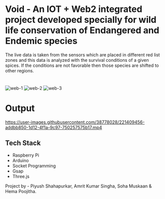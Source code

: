 # Void - An IOT + Web2 integrated project developed specially for wild life conservation of Endangered and Endemic species


The live data is  taken from the sensors which are placed in different red list zones and this data is analyzed with the survival conditions of a given spices. If the conditions are not favorable then those species are shifted to other regions.
#

![web-1](https://user-images.githubusercontent.com/38778028/221409413-2caec32f-64d4-4d14-a864-f780c28a4d9a.png)
![web-2](https://user-images.githubusercontent.com/38778028/221409422-b0872248-2245-4e87-84d3-e1a29b640731.png)
![web-3](https://user-images.githubusercontent.com/38778028/221409426-46c53cdb-6522-4abb-ba05-844e1ed10fb4.png)


# Output
https://user-images.githubusercontent.com/38778028/221409456-addbb850-1d12-4f1a-9c97-750257575b17.mp4


## Tech Stack
* Raspberry Pi
* Arduino
* Socket Programming
* Gsap
* Three.js

Project by - 
Piyush Shahapurkar,
Amrit Kumar Singha,
Soha Muskaan &
Hema Poojitha.

